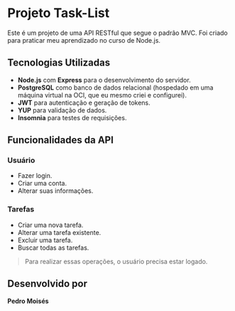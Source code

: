 # Projeto Task-List

Este é um projeto de uma API RESTful que segue o padrão MVC. Foi criado para praticar meu aprendizado no curso de Node.js.

## Tecnologias Utilizadas

- **Node.js** com **Express** para o desenvolvimento do servidor.
- **PostgreSQL** como banco de dados relacional (hospedado em uma máquina virtual na OCI, que eu mesmo criei e configurei).
- **JWT** para autenticação e geração de tokens.
- **YUP** para validação de dados.
- **Insomnia** para testes de requisições.

## Funcionalidades da API

### Usuário
- Fazer login.
- Criar uma conta.
- Alterar suas informações.

### Tarefas
- Criar uma nova tarefa.
- Alterar uma tarefa existente.
- Excluir uma tarefa.
- Buscar todas as tarefas.

> Para realizar essas operações, o usuário precisa estar logado.

## Desenvolvido por

**Pedro Moisés**
